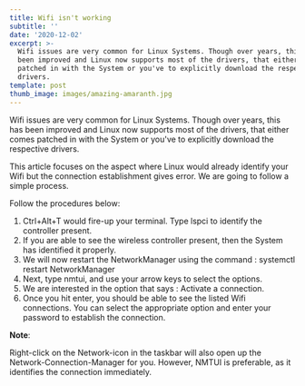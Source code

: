 ```yaml
---
title: Wifi isn't working
subtitle: ''
date: '2020-12-02'
excerpt: >-
  Wifi issues are very common for Linux Systems. Though over years, this has
  been improved and Linux now supports most of the drivers, that either comes
  patched in with the System or you've to explicitly download the respective
  drivers.
template: post
thumb_image: images/amazing-amaranth.jpg
---
```

Wifi issues are very common for Linux Systems. Though over years, this has been improved and Linux now supports most of the drivers, that either comes patched in with the System or you've to explicitly download the respective drivers.

This article focuses on the aspect where Linux would already identify your Wifi but the connection establishment gives error. We are going to follow a simple process.

Follow the procedures below:

1. Ctrl+Alt+T would fire-up your terminal. Type lspci to identify the controller present.
2. If you are able to see the wireless controller present, then the System has identified it properly.
3. We will now restart the NetworkManager using the command : systemctl restart NetworkManager
4. Next, type nmtui, and use your arrow keys to select the options.
5. We are interested in the option that says : Activate a connection.
6. Once you hit enter, you should be able to see the listed Wifi connections. You can select the appropriate option and enter your password to establish the connection.

**Note**:

Right-click on the Network-icon in the taskbar will also open up the Network-Connection-Manager for you. However, NMTUI is preferable, as it identifies the connection immediately.